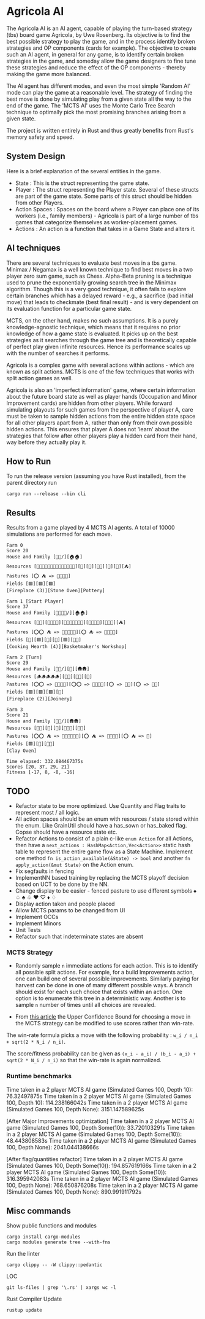 # Agricola AI

The Agricola AI is an AI agent, capable of playing the turn-based strategy (tbs) board game Agricola, by Uwe Rosenberg. Its objective is to find the best possible strategy to play the game, and in the process identify broken strategies and OP components (cards for example). The objective to create such an AI agent, in general for any game, is to identify certain broken strategies in the game, and someday allow the game designers to fine tune these strategies and reduce the effect of the OP components - thereby making the game more balanced.

The AI agent has different modes, and even the most simple 'Random AI' mode can play the game at a reasonable level. The strategy of finding the best move is done by simulating play from a given state all the way to the end of the game. The 'MCTS AI' uses the Monte Carlo Tree Search technique to optimally pick the most promising branches arising from a given state.

The project is written entirely in Rust and thus greatly benefits from Rust's memory safety and speed.

## System Design

Here is a brief explanation of the several entities in the game. 
- State : This is the struct representing the game state.
- Player : The struct representing the Player state. Several of these structs are part of the game state. Some parts of this struct should be hidden from other Players.
- Action Spaces : Spaces on the board where a Player can place one of its workers (i.e., family members) - Agricola is part of a large number of tbs games that categorize themselves as worker-placement games.
- Actions : An action is a function that takes in a Game State and alters it.

## AI techniques

There are several techniques to evaluate best moves in a tbs game. Minimax / Negamax is a well known technique to find best moves in a two player zero sum game, such as Chess. Alpha-Beta pruning is a technique used to prune the exponentially growing search tree in the Minimax algorithm. Though this is a very good technique, it often fails to explore certain branches which has a delayed reward - e.g., a sacrifice (bad initial move) that leads to checkmate (best final result) - and is very dependent on its evaluation function for a particular game state. 

MCTS, on the other hand, makes no such assumptions. It is a purely knowledge-agnostic technique, which means that it requires no prior knowledge of how a game state is evaluated. It picks up on the best strategies as it searches through the game tree and is theoretically capable of perfect play given infinite resources. Hence its performance scales up with the number of searches it performs.

Agricola is a complex game with several actions within actions - which are known as split actions. MCTS is one of the few techniques that works with split action games as well.

Agricola is also an 'imperfect information' game, where certain information about the future board state as well as player hands (Occupation and Minor Improvement cards) are hidden from other players. While forward simulating playouts for such games from the perspective of player A, care must be taken to sample hidden actions from the entire hidden state space for all other players apart from A, rather than only from their own possible hidden actions. This ensures that player A does not 'learn' about the strategies that follow after other players play a hidden card from their hand, way before they actually play it.

## How to Run

To run the release version (assuming you have Rust installed), from the parent directory run 

```
cargo run --release --bin cli
```


## Results

Results from a game played by 4 MCTS AI agents. A total of 10000 simulations are performed for each move.

```
Farm 0 
Score 20
House and Family [👤👤/][🏠🏠]
Resources [🧱🧱🧱🧱🧱🧱🧱🧱🧱🧱🧱🧱🧱🧱][🍄][🌾][🥦🥦][🐖][🐄][⛺]
Pastures [⭕ ⛺ => 🐑🐑🐑🐑]
Fields [🟩][🟩][🟩]
[Fireplace (3)][Stone Oven][Pottery]

Farm 1 [Start Player]
Score 37
House and Family [👤👤👤👤/][🏠🏠]
Resources [🍲🍲][🧱🧱🧱🧱][🍄🍄🍄🍄🍄🍄🍄][🌾🌾🌾🌾][🥦🥦🥦][⛺]
Pastures [⭕⭕ ⛺ => 🐖🐖🐖🐖🐖][⭕ ⛺ => 🐑🐑🐑🐑]
Fields [🌾][🟩][🥦][🌾][🟩][🌾🌾]
[Cooking Hearth (4)][Basketmaker's Workshop]

Farm 2 [Turn]
Score 29
House and Family [👤👤/][👶][🛖🛖]
Resources [🪵🪵🪵🪵🪵][🍄🍄][🥦🥦][🐖]
Pastures [⭕⭕ => 🐑🐑🐑🐑][⭕⭕ => 🐄🐄🐄🐄][⭕ => 🐖🐖][⭕ => 🐑🐑]
Fields [🟩][🟩][🟩][🌾]
[Fireplace (2)][Joinery]

Farm 3 
Score 21
House and Family [👤👤/][🛖🛖]
Resources [🍲🍲][🧱][🍄][🌾🌾🌾][🥦🥦]
Pastures [⭕⭕ ⛺ => 🐑🐑🐑🐑🐑🐑][⭕ ⛺ => 🐖🐖🐖🐖][⭕ ⛺ => 🐄]
Fields [🟩][🌾][🌾🌾]
[Clay Oven]

Time elapsed: 332.084467375s
Scores [20, 37, 29, 21]
Fitness [-17, 8, -8, -16]
```

## TODO

- Refactor state to be more optimized. Use Quantity and Flag traits to represent most / all logic.
- All action spaces should be an enum with resources / state stored within the enum. Like GrainUtil should have a has_sown or has_baked flag. Copse should have a resource state etc.
- Refactor Actions to consist of a plain c-like `enum Action` for all Actions, then have a `next_actions : HashMap<Action,Vec<Action>>` static hash table to represent the entire game flow as a State Machine. Implement one method `fn is_action_available(&State) -> bool` and another `fn apply_action(&mut State)` on the Action enum. 
- Fix segfaults in fencing
- ImplementNN based training by replacing the MCTS playoff decision based on UCT to be done by the NN. 
- Change display to be easier - fenced pasture to use different symbols ♠︎ ♤ ♣︎ ♧ ♥︎ ♡ ♦︎ ♢ 
- Display action taken and people placed
- Allow MCTS params to be changed from UI
- Implement OCCs
- Implement Minors
- Unit Tests
- Refactor such that indeterminate states are absent

### MCTS Strategy

- Randomly sample `n` immediate actions for each action. This is to identify all possible split actions. For example, for a build Improvements action, one can build one of several possible improvements. Similarly paying for harvest can be done in one of many different possible ways. A branch should exist for each such choice that exists within an action. One option is to enumerate this tree in a deterministic way. Another is to sample `n` number of times until all choices are revealed. 

- From [this article](https://stackoverflow.com/questions/36664993/mcts-uct-with-a-scoring-system) the Upper Confidence Bound for choosing a move in the MCTS strategy can be modified to use scores rather than win-rate. 

The win-rate formula picks a move with the following probability : `w_i / n_i + sqrt(2 * N_i / n_i)`. 

The score/fitness probability can be given as `(x_i - a_i) / (b_i - a_i) + sqrt(2 * N_i / n_i)` so that the win-rate is again normalized.

### Runtime benchmarks

Time taken in a 2 player MCTS AI game (Simulated Games 100, Depth 10): 76.32497875s
Time taken in a 2 player MCTS AI game (Simulated Games 100, Depth 10): 114.238166042s
Time taken in a 2 player MCTS AI game (Simulated Games 100, Depth None): 3151.147589625s

[After Major Improvements optimization]
Time taken in a 2 player MCTS AI game (Simulated Games 100, Depth Some(10)): 33.720103291s
Time taken in a 2 player MCTS AI game (Simulated Games 100, Depth Some(10)): 48.443808583s
Time taken in a 2 player MCTS AI game (Simulated Games 100, Depth None): 2041.044138666s

[After flag/quantities refactor]
Time taken in a 2 player MCTS AI game (Simulated Games 100, Depth Some(10)): 194.857619166s
Time taken in a 2 player MCTS AI game (Simulated Games 100, Depth Some(10)): 316.395942083s
Time taken in a 2 player MCTS AI game (Simulated Games 100, Depth None): 768.650876208s
Time taken in a 2 player MCTS AI game (Simulated Games 100, Depth None): 890.991911792s

## Misc commands

Show public functions and modules

```
cargo install cargo-modules
cargo modules generate tree --with-fns
```

Run the linter
```
cargo clippy -- -W clippy::pedantic
```

LOC

```
git ls-files | grep '\.rs' | xargs wc -l
```

Rust Compiler Update
```
rustup update
```
